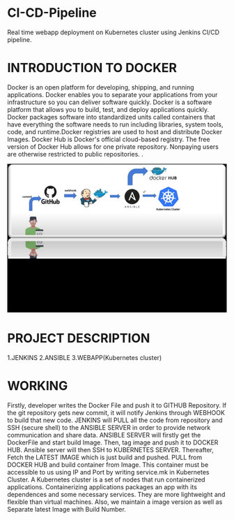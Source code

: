 # CI-CD-Pipeline
Real time webapp deployment on Kubernetes cluster using Jenkins CI/CD pipeline.

# INTRODUCTION TO DOCKER
Docker is an open platform for developing, shipping, and running applications. Docker enables you to separate your applications from your infrastructure so you can deliver software quickly. Docker is a software platform that allows you to build, test, and deploy applications quickly. Docker packages software into standardized units called containers that have everything the software needs to run including libraries, system tools, code, and runtime.Docker registries are used to host and distribute Docker Images. Docker Hub is Docker's official cloud-based registry. The free version of Docker Hub allows for one private repository. Nonpaying users are otherwise restricted to public repositories. .


![image alt](https://github.com/Sindhu777-bts/Sindhu-Adopting--Multi-Cloud-Strategy-with-Docker-and-Kuberbetes/blob/0c97017a1cd494f4d80f69e4007a99f2d5fd0b19/WhatsApp%20Image%202025-02-21%20at%209.13.04%20PM.jpeg)

# PROJECT DESCRIPTION
1.JENKINS
2.ANSIBLE
3.WEBAPP(Kubernetes cluster)

# WORKING
Firstly, developer writes the Docker File and push it to GITHUB Repository. If the git repository gets new commit, it will notify Jenkins through WEBHOOK to build that new code. JENKINS will PULL all the code from repository and SSH (secure shell) to the ANSIBLE SERVER in order to provide network communication and share data. ANSIBLE SERVER will firstly get the DockerFile and start build Image. Then, tag image and push it to DOCKER HUB. Ansible server will then SSH to KUBERNETES SERVER. Thereafter, Fetch the LATEST IMAGE which is just build and pushed. PULL from DOCKER HUB and build container from Image. This container must be accessible to us using IP and Port by writing service.mk in Kubernetes Cluster. A Kubernetes cluster is a set of nodes that run containerized applications. Containerizing applications packages an app with its dependences and some necessary services. They are more lightweight and flexible than virtual machines. Also, we maintain a image version as well as Separate latest Image with Build Number.
